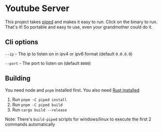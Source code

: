 # Youtube Server

This project takes [piped](https://github.com/TeamPiped/Piped) and makes it easy to run. Click on the binary to run. That's it! So portable and easy to use, even your grandmother could do it.

## Cli options
`--ip` - The ip to listen on in ipv4 or ipv6 format (default `0.0.0.0`)

`--port` - The port to listen on (default `8080`)

## Building

You need node and `pnpm` installed first. You also need [Rust installed](https://rustup.rs/)
1. Run `pnpm -C piped install`
2. Run `pnpm -C piped build`
3. Run `cargo build --release`

Note: There's `build-piped` scripts for windows/linux to execute the first 2 commands automatically
